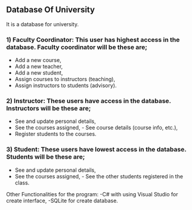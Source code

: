 ## Database Of University
It is a database for university.

### 1) Faculty Coordinator: This user has highest access in the database. Faculty coordinator will be these are;
- Add a new course,
- Add a new teacher,
- Add a new student,
- Assign courses to instructors (teaching),
- Assign instructors to students (advisory).

### 2) Instructor: These users have access in the database. Instructors will be these are;
- See and update personal details,
- See the courses assigned, - See course details (course info, etc.),
- Register students to the courses.

### 3) Student: These users have lowest access in the database. Students will be these are;
- See and update personal details,
- See the courses assigned, - See the other students registered in the class.

Other Functionalities for the program:
-C# with using Visual Studio for create interface,
-SQLite for create database.
